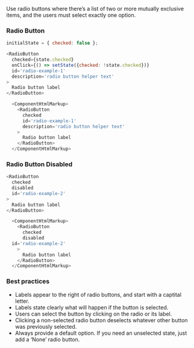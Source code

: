 Use radio buttons where there’s a list of two or more mutually exclusive items, and the users must select exactly one option.

<h3>Radio Button</h3>

```js
initialState = { checked: false };

<RadioButton
  checked={state.checked}
  onClick={() => setState({checked: !state.checked})}
  id='radio-example-1'
  description='radio button helper text'
>
  Radio button label
</RadioButton>
```
```js noeditor
  <ComponentHtmlMarkup>
    <RadioButton
      checked
      id='radio-example-1'
      description='radio button helper text'
    >
      Radio button label
    </RadioButton>
  </ComponentHtmlMarkup>
```

<h3>Radio Button Disabled</h3>

```js
<RadioButton
  checked
  disabled
  id='radio-example-2'
>
  Radio button label
</RadioButton>
```
```js noeditor
  <ComponentHtmlMarkup>
    <RadioButton
      checked
      disabled
  id='radio-example-2'
    >
      Radio button label
    </RadioButton>
  </ComponentHtmlMarkup>
```

<h3>Best practices</h3>
<ul>
  <li>Labels appear to the right of radio buttons, and start with a captital letter.</li>
  <li>Labels state clearly what will happen if the button is selected.</li>
  <li>Users can select the button by clicking on the radio or its label.</li>
  <li>Clicking a non-selected radio button deselects whatever other button was previously selected.</li>
  <li>Always provide a default option. If you need an unselected state, just add a ‘None’ radio button.</li>
</ul>